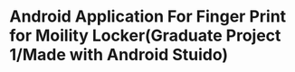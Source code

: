 # Android Application For Finger Print for Moility Locker(Graduate Project 1/Made with Android Stuido)
